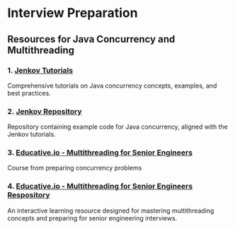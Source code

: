 # Interview Preparation

## Resources for Java Concurrency and Multithreading

### 1. [Jenkov Tutorials](https://jenkov.com/tutorials/java-concurrency/index.html)
Comprehensive tutorials on Java concurrency concepts, examples, and best practices.

### 2. [Jenkov Repository](https://github.com/jjenkov/java-examples/tree/main)
Repository containing example code for Java concurrency, aligned with the Jenkov tutorials.

### 3. [Educative.io - Multithreading for Senior Engineers](https://www.educative.io/courses/java-multithreading-for-senior-engineering-interviews)
Course from preparing concurrency problems

### 4. [Educative.io - Multithreading for Senior Engineers Respository](https://github.com/hemelnj/edu/tree/master/Java%20Multithreading%20for%20Senior%20Engineering%20Interviews%20-%20Learn%20Interactively)
An interactive learning resource designed for mastering multithreading concepts and preparing for senior engineering interviews.
